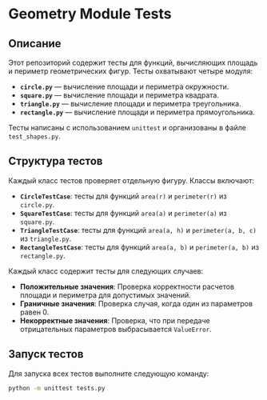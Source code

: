 # Geometry Module Tests

## Описание

Этот репозиторий содержит тесты для функций, вычисляющих площадь и периметр геометрических фигур. Тесты охватывают четыре модуля:

- **`circle.py`** — вычисление площади и периметра окружности.
- **`square.py`** — вычисление площади и периметра квадрата.
- **`triangle.py`** — вычисление площади и периметра треугольника.
- **`rectangle.py`** — вычисление площади и периметра прямоугольника.

Тесты написаны с использованием `unittest` и организованы в файле `test_shapes.py`.

## Структура тестов

Каждый класс тестов проверяет отдельную фигуру. Классы включают:

- **`CircleTestCase`**: тесты для функций `area(r)` и `perimeter(r)` из `circle.py`.
- **`SquareTestCase`**: тесты для функций `area(a)` и `perimeter(a)` из `square.py`.
- **`TriangleTestCase`**: тесты для функций `area(a, h)` и `perimeter(a, b, c)` из `triangle.py`.
- **`RectangleTestCase`**: тесты для функций `area(a, b)` и `perimeter(a, b)` из `rectangle.py`.

Каждый класс содержит тесты для следующих случаев:
- **Положительные значения**: Проверка корректности расчетов площади и периметра для допустимых значений.
- **Граничные значения**: Проверка случая, когда один из параметров равен 0.
- **Некорректные значения**: Проверка, что при передаче отрицательных параметров выбрасывается `ValueError`.

## Запуск тестов

Для запуска всех тестов выполните следующую команду:

```bash
python -m unittest tests.py
